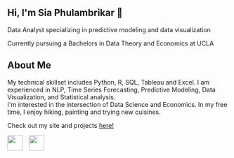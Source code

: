## Hi, I'm Sia Phulambrikar 👋

Data Analyst specializing in predictive modeling and data visualization    

Currently pursuing a Bachelors in Data Theory and Economics at UCLA   

## About Me

My technical skillset includes Python, R, SQL, Tableau and Excel. I am experienced in NLP, Time Series Forecasting, Predictive Modeling, Data Visualization, and Statistical analysis.   
I'm interested in the intersection of Data Science and Economics. In my free time, I enjoy hiking, painting and trying new cuisines. 

Check out my site and projects [here!](https://phulambrikarsia.github.io)

<a href="https://www.linkedin.com/in/phulambrikarsia/"><img height="35" src="https://phulambrikarsia.github.io/assets/img/linkedin-2.svg" style="padding-right: 10px;"></a>
<a href="mailto:phulambrikarsia@gmail.com"><img height="35" src="https://phulambrikarsia.github.io/assets/img/envelope-regular.svg" style="padding-right: 10px;"></a>
